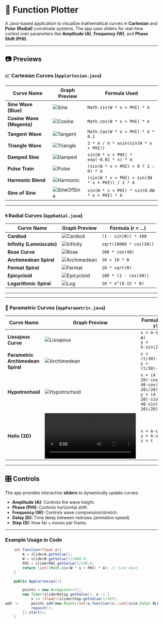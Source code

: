 # 🎨 Function Plotter

A Java-based application to visualize mathematical curves in **Cartesian** and **Polar (Radial)** coordinate systems. The app uses sliders for real-time control over parameters like **Amplitude (A)**, **Frequency (W)**, and **Phase Shift (PHI)**.

---

## 📷 Previews

### 📈 Cartesian Curves (`AppCartesian.java`)

| Curve Name            | Graph Preview                        | Formula Used                                  |
|----------------------|--------------------------------------|-----------------------------------------------|
| **Sine Wave (Blue)**         | ![Sine](./public/cartesian/sine_cosine.png)       | `Math.sin(W * x + PHI) * A`                    |
| **Cosine Wave (Magenta)**       | ![Cosine](./public/cartesian/sine_cosine.png)     | `Math.cos(W * x + PHI) * A`                    |
| **Tangent Wave**      | ![Tangent](./public/cartesian/tangent.png)        | `Math.tan(W * x + PHI) * A * 0.1`              |
| **Triangle Wave**     | ![Triangle](./public/cartesian/triangle_wave.png) | `2 * A / π * asin(sin(W * x + PHI))`          |
| **Damped Sine**       | ![Damped](./public/cartesian/damped_sine.png)     | `sin(W * x + PHI) * exp(-0.01 * x) * A`        |
| **Pulse Train**       | ![Pulse](./public/cartesian/pulse_train.png)      | `(sin(W * x + PHI) > 0 ? 1 : 0) * A`           |
| **Harmonic Blend**    | ![Harmonic](./public/cartesian/harmonic_blend.png)| `(sin(W * x + PHI) + sin(3W * x + PHI)) / 2 * A`|
| **Sine of Sine**      | ![SineOfSine](./public/cartesian/sine_of_sine.png)| `sin(W * x + PHI) * sin(0.8W * x + PHI) * A`   |

---

### 🌀 Radial Curves (`AppRadial.java`)

| Curve Name             | Graph Preview                          | Formula (r = ...)                             |
|-----------------------|----------------------------------------|-----------------------------------------------|
| **Cardiod**           | ![Cardiod](./public/radial/cardiod.png)           | `(1 - sin(θ)) * 100`                          |
| **Infinity (Lemniscate)**| ![Infinity](./public/radial/infinity.png)     | `sqrt(10000 * cos(2θ))`                       |
| **Rose Curve**        | ![Rose](./public/radial/rose.png)               | `100 * cos(4θ)`                               |
| **Archimedean Spiral**| ![Archimedean](./public/radial/archimedial.png) | `10 + 10 * θ`                                 |
| **Fermat Spiral**     | ![Fermat](./public/radial/femart.png)           | `10 * sqrt(θ)`                                |
| **Epicycloid**        | ![Epicycloid](./public/radial/epicycloid.png)   | `100 * (1 - cos(3θ))`                         |
| **Logarithmic Spiral**| ![Log](./public/radial/log.png)                | `10 * e^(0.15 * θ)`                           |

---

---

### 🧮 Parametric Curves (`AppParametric.java`)

| Curve Name               | Graph Preview                                   | Formula `(x(t), y(t))`                                                    |
|--------------------------|--------------------------------------------------|---------------------------------------------------------------------------|
| **Lissajous Curve**      | ![Lissajous](./public/parametric/Lissajous.png) | `x = A·sin(W·t + φ)`  <br> `y = A·sin(2·W·t)`                              |
| **Parametric Archimedean Spiral** | ![Archimedean](./public/parametric/parametric_archimedial.png) | `x = (t/30)·cos(W·t)` <br> `y = (t/30)·sin(W·t)`                     |
| **Hypotrochoid**         | ![Hypotrochoid](./public/parametric/Hypotrochoid.png) | `x = (A - 20)·cos(W·t) + 40·cos(((A - 20)/20)·W·t)` <br> `y = (A - 20)·sin(W·t) - 40·sin(((A - 20)/20)·W·t)` |
| **Helix (3D)**           | ![Helix (3D)](./public/parametric/3DParametric.mov) | `x = A·cos(W·t)` <br> `y = A·sin(W·t)` <br> `z = t`                        |


---


## 🎛️ Controls

The app provides interactive **sliders** to dynamically update curves:

- **Amplitude (A):** Controls the wave height.
- **Phase (PHI):** Controls horizontal shift.
- **Frequency (W):** Controls wave compression/stretch.
- **Delay (D):** Time delay between redraws (animation speed).
- **Step (S):** How far `x` moves per frame.
---

### Example Usage in Code

```java
    int function(float x){
        A = sliderA.getValue();
        W = sliderW.getValue()/1000.0;
        PHI = sliderPHI.getValue()/100.0;
        return (int)(Math.sin(W * x + PHI) * A); // Sine Wave
    }

    public AppCartesian(){

        points = new ArrayList<>();
        new Timer(sliderDelay.getValue(), e -> {
            x += (float)(sliderStep.getValue()/10f);        
add ->      points.add(new Point((int)x,function(x),(int)size,Color.BLUE));
            repaint();
        }).start();
    }

```